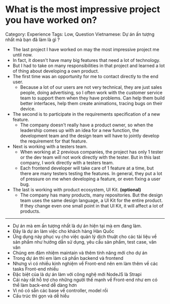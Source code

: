 # What is the most impressive project you have worked on?

Category: Experience
Tags: Low, Question
Vietnamese: Dự án ấn tượng nhất mà bạn đã làm là gì ?

- The last project I have worked on may the most impressive project me until now.
- In fact, it doesn't have many big features that need a lot of technology.
- But I had to take on many responsibilities in that project and learned a lot of thing about developing a own product.
- The first time was an opportunity for me to contact directly to the end user.
    - Because a lot of our users are not very technical, they are just sales people, doing advertising, so I often work with the customer service team to support them when they have problems. Can help them build better interfaces, help them create animations, tracing bugs on their device.
- The second is to participate in the requirements specification of a new feature.
    - The company doesn't really have a product owner, so when the leadership comes up with an idea for a new function, the development team and the design team will have to jointly develop the requirement for that feature.
- Next is working with a testers team.
    - When working at 2 previous companies, the project has only 1 tester or the dev team will not work directly with the tester. But in this last company, I work directly with a testers team.
    - Each frontend developer will take care of 1 feature at a time, but there are many testers testing the features. In general, they put a lot of pressure on me when developing a feature, or even fixing a user bug.
- The last is working with product ecosystem, UI Kit.  **(optional)**
    - The company has many products, many repositories. But the design team uses the same design language, a UI Kit for the entire product. If they change even one small point in that UI Kit, it will affect a lot of products.

------------

<!-- TODO: UPDATE -->

- Dự án mà em ấn tượng nhất là dự án hiện tại mà em đang làm.
- Đây là dự án làm việc cho khách hàng Hàn Quốc
- Ứng dụng này phục vụ cho việc quản lý dịch thuật cho các tài liệu về sản phẩm như hướng dẫn sử dụng, yêu cầu sản phẩm, test case, vân vân
- Chúng em đảm nhiệm maintain và thêm tính năng mới cho dự án
- Trong dự án thì em làm cả phần backend và frontend
- Nhưng vì có nhiều kinh nghiệm về Front-end nên em làm thêm về các tasks Front-end nhiều
- Đặc biệt của là dự án làm với công nghệ mới NodeJS là Strapi
- Cái này rất hỗ trợ cho những người thế mạnh về Front-end như em có thể làm back-end dễ dàng hơn
- Vì nó có sẵn các base về controller, model rồi
- Cấu trúc thì gọn và dễ hiểu